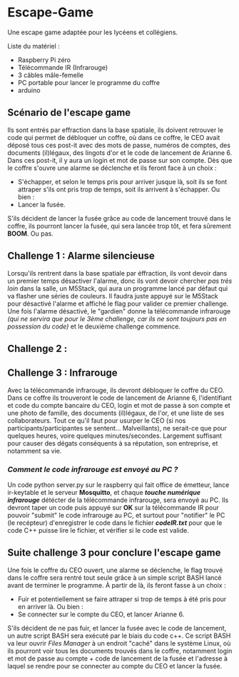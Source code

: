 # Escape-Game
Une escape game adaptée pour les lycéens et collégiens.

Liste du matériel :
  - Raspberry Pi zéro
  - Télécommande IR (Infrarouge)
  - 3 câbles mâle-femelle
  - PC portable pour lancer le programme du coffre
  - arduino

## Scénario de l'escape game
Ils sont entrés par effraction dans la base spatiale, ils doivent retrouver le code qui permet de débloquer un coffre, où dans ce coffre, le CEO avait déposé tous ces post-it avec des mots de passe, numéros de comptes, des documents (il)légaux, des lingots d'or et le code de lancement de Arianne 6. Dans ces post-it, il y aura un login et mot de passe sur son compte. Dès que le coffre s'ouvre une alarme se déclenche et ils feront face à un choix : 
- S'échapper, et selon le temps pris pour arriver jusque là, soit ils se font attraper s'ils ont pris trop de temps, soit ils arrivent à s'échapper.
Ou bien :
- Lancer la fusée.

S'ils décident de lancer la fusée grâce au code de lancement trouvé dans le coffre, ils pourront lancer la fusée, qui sera lancée trop tôt, et fera sûrement **BOOM**. Ou pas.

## Challenge 1 : Alarme silencieuse
Lorsqu'ils rentrent dans la base spatiale par éffraction, ils vont devoir dans un premier temps désactiver l'alarme, donc ils vont devoir chercher *pas très loin* dans la salle, un M5Stack, qui aura un programme lancé par défaut qui va flasher une séries de couleurs. Il faudra juste appuyé sur le M5Stack pour désactivé l'alarme et affiché le flag pour valider ce premier challenge. Une fois l'alarme désactivé, le "gardien" donne la télécommande infrarouge *(qui ne servira que pour le 3ème challenge, car ils ne sont toujours pas en possession du code)* et le deuxième challenge commence.

## Challenge 2 : 


## Challenge 3 : Infrarouge
Avec la télécommande infrarouge, ils devront débloquer le coffre du CEO. Dans ce coffre ils trouveront le code de lancement de Arianne 6, l'identifiant et code du compte bancaire du CEO, login et mot de passe à son compte et une photo de famille, des documents (il)légaux, de l'or, et une liste de ses collaborateurs. Tout ce qu'il faut pour usurper le CEO (si nos participants/participantes se sentent... Malveillants), ne serait-ce que pour quelques heures, voire quelques minutes/secondes. Largement suffisant pour causer des dégats conséquents à sa réputation, son entreprise, et notamment sa vie.

### *Comment le code infrarouge est envoyé au PC ?*
Un code python server.py sur le raspberry qui fait office de émetteur, lance ir-keytable et le serveur **Mosquitto**, et chaque ***touche numérique infrarouge*** détécter de la télécommande infrarouge, sera envoyé au PC. Ils devront taper un code puis appuyé sur **OK** sur la télécommande IR pour pouvoir "submit" le code infrarouge au PC, et surtout pour "notifier" le PC (le recépteur) d'enregistrer le code dans le fichier ***codeIR.txt*** pour que le code C++ puisse lire le fichier, et vérifier si le code est valide.

## Suite challenge 3 pour conclure l'escape game
Une fois le coffre du CEO ouvert, une alarme se déclenche, le flag trouvé dans le coffre sera rentré tout seule grâce à un simple script BASH lancé avant de terminer le programme.
À partir de là, ils feront fasse à un choix :
- Fuir et potentiellement se faire attraper si trop de temps à été pris pour en arriver là.
Ou bien :
- Se connecter sur le compte du CEO, et lancer Arianne 6.

S'ils décident de ne pas fuir, et lancer la fusée avec le code de lancement, un autre script BASH sera exécuté par le biais du code c++. Ce script BASH va leur ouvrir *Files Manager* à un endroit "caché" dans le système Linux, où ils pourront voir tous les documents trouvés dans le coffre, notamment login et mot de passe au compte + code de lancement de la fusée et l'adresse à laquel se rendre pour se connecter au compte du CEO et lancer la fusée.
